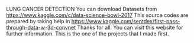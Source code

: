 LUNG CANCER DETECTİON 
You can download Datasets from https://www.kaggle.com/c/data-science-bowl-2017 
This source codes are prepared by taking help in https://www.kaggle.com/sentdex/first-pass-through-data-w-3d-convnet Thanks for all.
You can visit this website for further information. 
This is the one of the projects that I made first.
